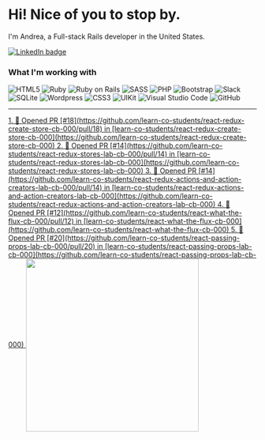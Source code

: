 # Hi! Nice of you to stop by.

I'm Andrea, a Full-stack Rails developer in the United States.

<a href="https://linkedin.com/in/andrea-jasper" target="blank"><img align="center" src="https://img.shields.io/badge/LinkedIn-0077B5?style=for-the-badge&logo=linkedin&logoColor=white" alt="LinkedIn badge" /></a>

### What I'm working with
<img alt="HTML5" src="https://img.shields.io/badge/-HTML5-E34F26?style=flat-square&logo=html5&logoColor=white" /> <img alt="Ruby" src="https://img.shields.io/badge/-RUBY-CC342D?style=flat-square&logo=ruby&logoColor=white" />  <img alt="Ruby on Rails" src="https://img.shields.io/badge/-RUBY_ON_RAILS-CC0000?style=flat-square&logo=ruby-on-rails&logoColor=white" /> <img alt="SASS" src="https://img.shields.io/badge/-SASS-CC6699?style=flat-square&logo=sass&logoColor=white" /> <img alt="PHP" src="https://img.shields.io/badge/-PHP-777BB4?style=flat-square&logo=php&logoColor=white" /> <img alt="Bootstrap" src="https://img.shields.io/badge/-BOOTSTRAP-7952B3?style=flat-square&logo=bootstrap&logoColor=white" /> <img alt="Slack" src="https://img.shields.io/badge/-SLACK-4A154B?style=flat-square&logo=slack&logoColor=white" /> <img alt="SQLite" src="https://img.shields.io/badge/-SQLITE-003B57?style=flat-square&logo=sqlite&logoColor=white" /> <img alt="Wordpress" src="https://img.shields.io/badge/-WORDPRESS-21759B?style=flat-square&logo=wordpress&logoColor=white" /> <img alt="CSS3" src="https://img.shields.io/badge/-CSS3-1572B6?style=flat-square&logo=css3&logoColor=white" /> <img alt="UIKit" src="https://img.shields.io/badge/-UIKIT-2396F3?style=flat-square&logo=uikit&logoColor=white" />
<img alt="Visual Studio Code" src="https://img.shields.io/badge/-VISUAL_STUDIO_CODE-2396F3?style=flat-square&logo=visual-studio-code&logoColor=white" /> <img alt="GitHub" src="https://img.shields.io/badge/-GITHUB-181717?style=flat-square&logo=github&logoColor=white" />

---

<p align=left>
  <a href="https://github.com/andreajasper/github-readme-stats" title="Go to Source">
    <!--START_SECTION:activity-->
1. 💪 Opened PR [#18](https://github.com/learn-co-students/react-redux-create-store-cb-000/pull/18) in [learn-co-students/react-redux-create-store-cb-000](https://github.com/learn-co-students/react-redux-create-store-cb-000)
2. 💪 Opened PR [#14](https://github.com/learn-co-students/react-redux-stores-lab-cb-000/pull/14) in [learn-co-students/react-redux-stores-lab-cb-000](https://github.com/learn-co-students/react-redux-stores-lab-cb-000)
3. 💪 Opened PR [#14](https://github.com/learn-co-students/react-redux-actions-and-action-creators-lab-cb-000/pull/14) in [learn-co-students/react-redux-actions-and-action-creators-lab-cb-000](https://github.com/learn-co-students/react-redux-actions-and-action-creators-lab-cb-000)
4. 💪 Opened PR [#12](https://github.com/learn-co-students/react-what-the-flux-cb-000/pull/12) in [learn-co-students/react-what-the-flux-cb-000](https://github.com/learn-co-students/react-what-the-flux-cb-000)
5. 💪 Opened PR [#20](https://github.com/learn-co-students/react-passing-props-lab-cb-000/pull/20) in [learn-co-students/react-passing-props-lab-cb-000](https://github.com/learn-co-students/react-passing-props-lab-cb-000)
<!--END_SECTION:activity-->
    <img width="350" align="center" src="https://github-readme-stats.vercel.app/api?username=andreajasper&show_icons=true&theme=vision-friendly-dark">
  </a>
</p>
